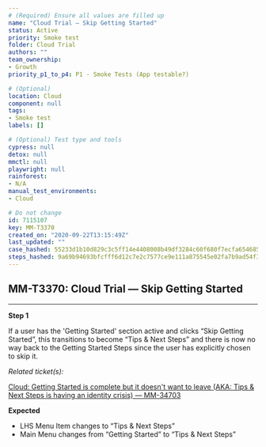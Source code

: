 ```yaml
---
# (Required) Ensure all values are filled up
name: "Cloud Trial — Skip Getting Started"
status: Active
priority: Smoke test
folder: Cloud Trial
authors: ""
team_ownership: 
- Growth
priority_p1_to_p4: P1 - Smoke Tests (App testable?)

# (Optional)
location: Cloud
component: null
tags: 
- Smoke test
labels: []

# (Optional) Test type and tools
cypress: null
detox: null
mmctl: null
playwright: null
rainforest: 
- N/A
manual_test_environments: 
- Cloud

# Do not change
id: 7115107
key: MM-T3370
created_on: "2020-09-22T13:15:49Z"
last_updated: ""
case_hashed: 55233d1b10d829c3c5ff14e4408008b49df3284c60f680f7ecfa6546852cfae70e08bbf9b0533b38a458a65b9783b17c
steps_hashed: 9a69b94693bfcfff6d12c7e2c7577ce9e111a875545e02fa7b9ad54f3498b8bcb52d0a43b421b9c22837f2275a8d34fc
---
```


<!-- (Auto-generated) Based on frontmatter's "key" and "name" -->

## MM-T3370: Cloud Trial — Skip Getting Started

---

**Step 1**

If a user has the 'Getting Started' section active and clicks “Skip Getting Started”, this transitions to become “Tips & Next Steps” and there is now no way back to the Getting Started Steps since the user has explicitly chosen to skip it.

_Related ticket(s):_

[Cloud: Getting Started is complete but it doesn't want to leave (AKA: Tips & Next Steps is having an identity crisis) — MM-34703](https://mattermost.atlassian.net/browse/MM-34703)

**Expected**

- LHS Menu Item changes to “Tips & Next Steps”
- Main Menu changes from “Getting Started” to “Tips & Next Steps”
